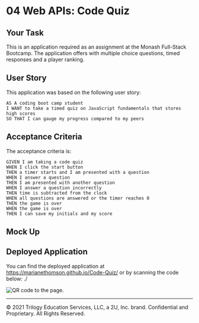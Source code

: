 # 04 Web APIs: Code Quiz

## Your Task

This is an application required as an assignment at the Monash Full-Stack Bootcamp. The application offers with multiple choice questions, timed responses and a player ranking.

## User Story

This application was based on the following user story:

```
AS A coding boot camp student
I WANT to take a timed quiz on JavaScript fundamentals that stores high scores
SO THAT I can gauge my progress compared to my peers
```

## Acceptance Criteria

The acceptance criteria is:

```
GIVEN I am taking a code quiz
WHEN I click the start button
THEN a timer starts and I am presented with a question
WHEN I answer a question
THEN I am presented with another question
WHEN I answer a question incorrectly
THEN time is subtracted from the clock
WHEN all questions are answered or the timer reaches 0
THEN the game is over
WHEN the game is over
THEN I can save my initials and my score
```

## Mock Up

## Deployed Application

You can find the deployed application at https://marianethomson.github.io/Code-Quiz/ or by scanning the code below:
./

![QR code to the page.](./Assets/Images.frame.png)

---

© 2021 Trilogy Education Services, LLC, a 2U, Inc. brand. Confidential and Proprietary. All Rights Reserved.
